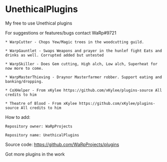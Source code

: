 # UnethicalPlugins
My free to use Unethical plugins

For suggestions or features/bugs contact WaRp#9721

	* WarpCutter - Chops Yew/Magic trees in the woodcutting guild.

	* WarpGauntlet - Swaps Weapons and prayer in the hunlef fight Eats and drinks as well. Corrupted added but untested

	* WarpSkiller - Does Gem cutting, High alch, Low alch, Superheat for now more to come.
	
	* WarpMasterThieving - Draynor Masterfarmer robber. Support eating and banking/dropping.
	
	* CoXHelper - From xKylee https://github.com/xKylee/plugins-source All credits to him
	
	* Theatre of Blood - From xKylee https://github.com/xKylee/plugins-source All credits to him
	

How to add:

	Repository owner: WaRpProjects 
	
	Repository name: UnethicalPlugins

Source code:
	https://github.com/WaRpProjects/plugins


Got more plugins in the work
